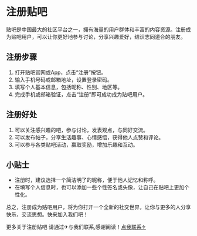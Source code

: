 # 注册贴吧

贴吧是中国最大的社区平台之一，拥有海量的用户群体和丰富的内容资源。注册成为贴吧用户，可以让你更好地参与讨论，分享兴趣爱好，结识志同道合的朋友。

## 注册步骤

1. 打开贴吧官网或App，点击“注册”按钮。
2. 输入手机号码或邮箱地址，设置登录密码。
3. 填写个人基本信息，包括昵称、性别、地区等。
4. 完成手机或邮箱验证，点击“注册”即可成功成为贴吧用户。

## 注册好处

1. 可以关注感兴趣的吧，参与讨论，发表观点，与同好交流。
2. 可以发布帖子，分享生活趣事、心情感悟，获得他人点赞和评论。
3. 可以参与各类贴吧活动，赢取奖励，增加乐趣和互动。

## 小贴士

- 注册时，建议选择一个简洁明了的昵称，便于他人记忆和称呼。
- 在填写个人信息时，也可以添加一些个性签名或头像，让自己在贴吧上更加个性化。

总之，注册成为贴吧用户，将为你打开一个全新的社交世界，让你与更多的人分享快乐，交流思想。快来加入我们吧！

更多关于注册贴吧 请通过✈与我们联系,感谢阅读！[点我联系✈](https://help.k02.cc)